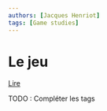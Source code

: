 ```yaml
---
authors: [Jacques Henriot]
tags: [Game studies]
---
```


# Le jeu

[Lire](https://fr.calameo.com/books/005031003ccbcd2983ca6)

TODO : Compléter les tags
